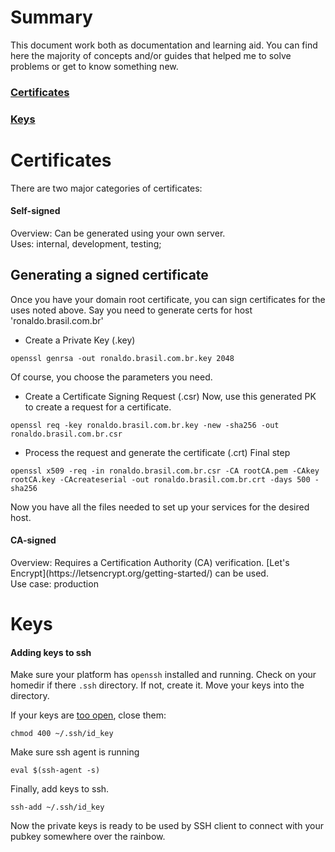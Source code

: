 # Summary
This document work both as documentation and learning aid.
You can find here the majority of concepts and/or guides that helped me to solve problems or get to know something new.

### [Certificates](#certs)
### [Keys](#keys)

# <a name=certs>Certificates</a>
There are two major categories of certificates:

#### Self-signed
<p> Overview: Can be generated using your own server.
<br>Uses: internal, development, testing;
</p>

## Generating a signed certificate

Once you have your domain root certificate, you can sign certificates for the uses noted above.
Say you need to generate certs for host 'ronaldo.brasil.com.br'

* Create a Private Key (.key)
```
openssl genrsa -out ronaldo.brasil.com.br.key 2048
```
Of course, you choose the parameters you need.

* Create a Certificate Signing Request (.csr)
Now, use this generated PK to create a request for a certificate.
```
openssl req -key ronaldo.brasil.com.br.key -new -sha256 -out ronaldo.brasil.com.br.csr
```

* Process the request and generate the certificate (.crt)
Final step
```
openssl x509 -req -in ronaldo.brasil.com.br.csr -CA rootCA.pem -CAkey rootCA.key -CAcreateserial -out ronaldo.brasil.com.br.crt -days 500 -sha256
```

Now you have all the files needed to set up your services for the desired host.


#### CA-signed
<p>Overview: Requires a Certification Authority (CA) verification. [Let's Encrypt](https://letsencrypt.org/getting-started/) can be used.
<br>Use case: production </p>

# <a name=keys>Keys</a>

#### Adding keys to ssh

Make sure your platform has `openssh` installed and running. Check on your homedir if there `.ssh` directory. If not, create it.
Move your keys into the directory.

If your keys are [too open](https://stackoverflow.com/questions/9270734/ssh-permissions-are-too-open-error), close them:
```
chmod 400 ~/.ssh/id_key
```

Make sure ssh agent is running
```
eval $(ssh-agent -s)
```

Finally, add keys to ssh.
```
ssh-add ~/.ssh/id_key
```

Now the private keys is ready to be used by SSH client to connect with your pubkey somewhere over the rainbow.

